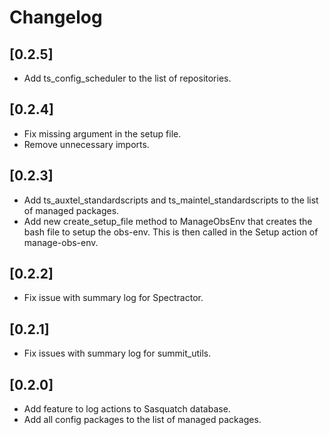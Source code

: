 # Changelog

## [0.2.5]

- Add ts_config_scheduler to the list of repositories.

## [0.2.4]

- Fix missing argument in the setup file.
- Remove unnecessary imports.

## [0.2.3]

- Add ts_auxtel_standardscripts and ts_maintel_standardscripts to the list of managed packages.
- Add new create_setup_file method to ManageObsEnv that creates the bash file to setup the obs-env.
  This is then called in the Setup action of manage-obs-env.

## [0.2.2]

- Fix issue with summary log for Spectractor.

## [0.2.1]

- Fix issues with summary log for summit_utils.

## [0.2.0]

- Add feature to log actions to Sasquatch database.
- Add all config packages to the list of managed packages.
